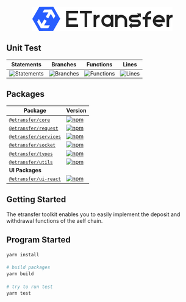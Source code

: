 <p align="center">
    <img width="368" src= "./logo.png"/>
</p>

## Unit Test

| Statements                  | Branches                | Functions                 | Lines             |
| --------------------------- | ----------------------- | ------------------------- | ----------------- |
| ![Statements](https://img.shields.io/badge/statements-100%25-brightgreen.svg?style=flat) | ![Branches](https://img.shields.io/badge/branches-70%25-red.svg?style=flat) | ![Functions](https://img.shields.io/badge/functions-100%25-brightgreen.svg?style=flat) | ![Lines](https://img.shields.io/badge/lines-100%25-brightgreen.svg?style=flat) |

## Packages

| Package                                                   | Version                                                                                                                 |
|-----------------------------------------------------------|-------------------------------------------------------------------------------------------------------------------------|
| [`@etransfer/core`](packages/core)                        | [![npm](https://img.shields.io/npm/v/@etransfer/core)](https://www.npmjs.com/package/@etransfer/core)                   |
| [`@etransfer/request`](packages/request)                  | [![npm](https://img.shields.io/npm/v/@etransfer/request)](https://www.npmjs.com/package/@etransfer/request)             |
| [`@etransfer/services`](packages/services)                | [![npm](https://img.shields.io/npm/v/@etransfer/services)](https://www.npmjs.com/package/@etransfer/services)           |
| [`@etransfer/socket`](packages/socket)                    | [![npm](https://img.shields.io/npm/v/@etransfer/socket)](https://www.npmjs.com/package/@etransfer/socket)               |
| [`@etransfer/types`](packages/types)                      | [![npm](https://img.shields.io/npm/v/@etransfer/types)](https://www.npmjs.com/package/@etransfer/types)                 |
| [`@etransfer/utils`](packages/utils)                      | [![npm](https://img.shields.io/npm/v/@etransfer/utils)](https://www.npmjs.com/package/@etransfer/utils)                 |
| **UI Packages**                                           |                                                                                                                         |
| [`@etransfer/ui-react`](packages/ui-react)                | [![npm](https://img.shields.io/npm/v/@etransfer/ui-react)](https://www.npmjs.com/package/@etransfer/ui-react)           |


## Getting Started
The etransfer toolkit enables you to easily implement the deposit and withdrawal functions of the aelf chain.

## Program Started

```bash
yarn install

# build packages
yarn build

# try to run test
yarn test
```
